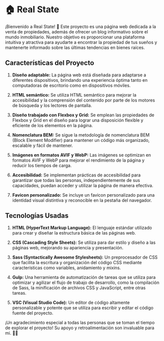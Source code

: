 # 🏠 Real State

¡Bienvenido a Real State! 🏡 Este proyecto es una página web dedicada a la venta de propiedades, además de ofrecer un blog informativo sobre el mundo inmobiliario. Nuestro objetivo es proporcionar una plataforma intuitiva y atractiva para ayudarte a encontrar la propiedad de tus sueños y mantenerte informado sobre las últimas tendencias en bienes raíces.

## Características del Proyecto

1. **Diseño adaptable:** La página web está diseñada para adaptarse a diferentes dispositivos, brindando una experiencia óptima tanto en computadoras de escritorio como en dispositivos móviles.

2. **HTML semántico:** Se utiliza HTML semántico para mejorar la accesibilidad y la comprensión del contenido por parte de los motores de búsqueda y los lectores de pantalla.

3. **Diseño trabajado con Flexbox y Grid:** Se emplean las propiedades de Flexbox y Grid en el diseño para lograr una disposición flexible y eficiente de los elementos en la página.

4. **Nomenclatura BEM:** Se sigue la metodología de nomenclatura BEM (Block Element Modifier) para mantener un código más organizado, escalable y fácil de mantener.

5. **Imágenes en formatos AVIF y WebP:** Las imágenes se optimizan en formatos AVIF y WebP para mejorar el rendimiento de la página y reducir los tiempos de carga.

6. **Accesibilidad:** Se implementan prácticas de accesibilidad para garantizar que todas las personas, independientemente de sus capacidades, puedan acceder y utilizar la página de manera efectiva.

7. **Favicon personalizado:** Se incluye un favicon personalizado para una identidad visual distintiva y reconocible en la pestaña del navegador.

## Tecnologías Usadas

1. **HTML (HyperText Markup Language):** El lenguaje estándar utilizado para crear y diseñar la estructura básica de las páginas web.

2. **CSS (Cascading Style Sheets):** Se utiliza para dar estilo y diseño a las páginas web, mejorando su apariencia y presentación.

3. **Sass (Syntactically Awesome Stylesheets):** Un preprocesador de CSS que facilita la escritura y organización del código CSS mediante características como variables, anidamiento y mixins.

4. **Gulp:** Una herramienta de automatización de tareas que se utiliza para optimizar y agilizar el flujo de trabajo de desarrollo, como la compilación de Sass, la minificación de archivos CSS y JavaScript, entre otras tareas.

5. **VSC (Visual Studio Code):** Un editor de código altamente personalizable y potente que se utiliza para escribir y editar el código fuente del proyecto.

¡Un agradecimiento especial a todas las personas que se toman el tiempo de explorar el proyecto! Su apoyo y retroalimentación son invaluable para mi. 🙏🚀
